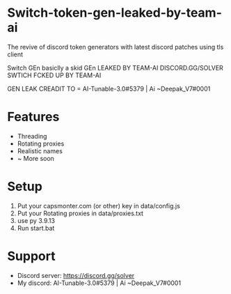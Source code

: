 # Switch-token-gen-leaked-by-team-ai
The revive of discord token generators with latest discord patches using tls client

Switch GEn basiclly a skid GEn 
LEAKED BY TEAM-AI
DISCORD.GG/SOLVER
SWTICH FCKED UP BY TEAM-AI

GEN LEAK CREADIT TO = AI-Tunable-3.0#5379 | Ai ~Deepak_V7#0001

# Features
+ Threading
+ Rotating proxies
+ Realistic names
+ ~ More soon

# Setup

1. Put your capsmonter.com (or other) key in  data/config.js
3. Put your Rotating proxies in data/proxies.txt
4. use py 3.9.13
2. Run start.bat

# Support

+ Discord server: https://discord.gg/solver
+ My discord: AI-Tunable-3.0#5379 | Ai ~Deepak_V7#0001
